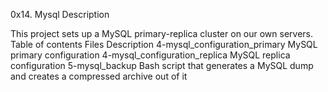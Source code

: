 0x14. Mysql
Description

This project sets up a MySQL primary-replica cluster on our own servers.
Table of contents
Files 	Description
4-mysql_configuration_primary 	MySQL primary configuration
4-mysql_configuration_replica 	MySQL replica configuration
5-mysql_backup 	Bash script that generates a MySQL dump and creates a compressed archive out of it

